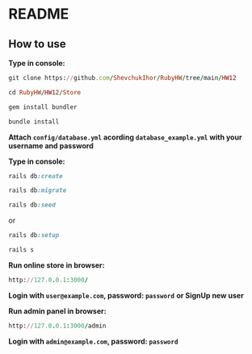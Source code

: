 # README

## How to use

**Type in console:**

```ruby
git clone https://github.com/ShevchukIhor/RubyHW/tree/main/HW12
```

```ruby
cd RubyHW/HW12/Store
````

```ruby
gem install bundler
```
```ruby
bundle install
```

**Attach ```config/database.yml``` acording `database_example.yml` with your username and password**

**Type in console:**

```ruby
rails db:create
```

```ruby
rails db:migrate
```

```ruby
rails db:seed
```
or
```ruby
rails db:setup
```
```ruby
rails s
```

**Run online store in browser:**
```ruby
http://127.0.0.1:3000/
```
**Login with ```user@example.com```, password: ```password```**
**or SignUp new user**

**Run admin panel in browser:**
```ruby
http://127.0.0.1:3000/admin
```
**Login with ```admin@example.com```, password: ```password```**
